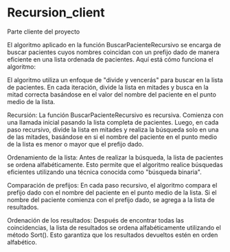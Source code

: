 # Recursion_client

Parte cliente del proyecto 

El algoritmo aplicado en la función BuscarPacienteRecursivo se encarga de buscar pacientes cuyos nombres coincidan con un prefijo dado de manera eficiente en una lista ordenada de pacientes. Aquí está cómo funciona el algoritmo:

 El algoritmo utiliza un enfoque de "divide y vencerás" para buscar en la lista de pacientes. En cada iteración, divide la lista en mitades y busca en la mitad correcta basándose en el valor del nombre del paciente en el punto medio de la lista.

Recursión: La función BuscarPacienteRecursivo es recursiva. Comienza con una llamada inicial pasando la lista completa de pacientes. Luego, en cada paso recursivo, divide la lista en mitades y realiza la búsqueda solo en una de las mitades, basándose en si el nombre del paciente en el punto medio de la lista es menor o mayor que el prefijo dado.

Ordenamiento de la lista: Antes de realizar la búsqueda, la lista de pacientes se ordena alfabéticamente. Esto permite que el algoritmo realice búsquedas eficientes utilizando una técnica conocida como "búsqueda binaria".

Comparación de prefijos: En cada paso recursivo, el algoritmo compara el prefijo dado con el nombre del paciente en el punto medio de la lista. Si el nombre del paciente comienza con el prefijo dado, se agrega a la lista de resultados.

Ordenación de los resultados: Después de encontrar todas las coincidencias, la lista de resultados se ordena alfabéticamente utilizando el método Sort(). Esto garantiza que los resultados devueltos estén en orden alfabético.
